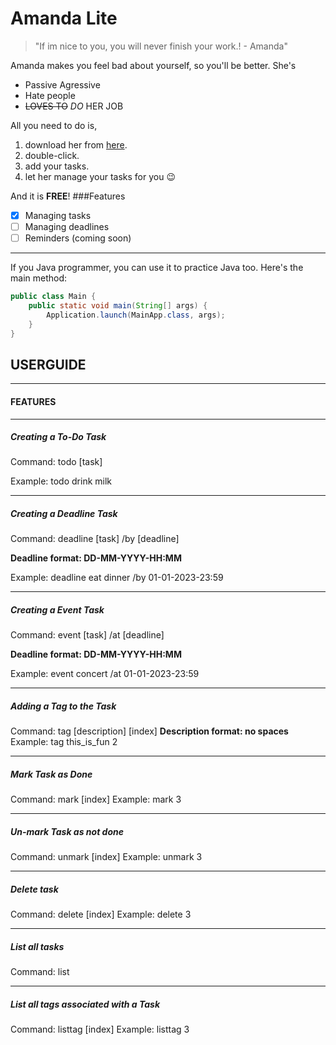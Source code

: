 # Amanda Lite

> "If im nice to you, you will never finish your work.! - Amanda"

Amanda makes you feel bad about yourself, so you'll be better. She's

- Passive Agressive
- Hate people
- ~~LOVES TO~~ _DO_ HER JOB

All you need to do is,

1. download her from [here]().
2. double-click.
3. add your tasks.
4. let her manage your tasks for you 😉

And it is __FREE__!
###Features

- [x] Managing tasks
- [ ] Managing deadlines
- [ ] Reminders (coming soon)
---
If you Java programmer, you can use it to practice Java too. Here's the main method:
```Java
public class Main {
    public static void main(String[] args) {
        Application.launch(MainApp.class, args);
    }
}
```

## USERGUIDE

---

#### FEATURES

---

##### Creating a To-Do Task
Command: todo [task]

Example: todo drink milk

---

##### Creating a Deadline Task
Command: deadline [task] /by [deadline]

__Deadline format: DD-MM-YYYY-HH:MM__

Example: deadline eat dinner /by 01-01-2023-23:59

---

##### Creating a Event Task
Command: event [task] /at [deadline]

__Deadline format: DD-MM-YYYY-HH:MM__

Example: event concert /at 01-01-2023-23:59

---

##### Adding a Tag to the Task
Command: tag [description] [index]
__Description format: no spaces__
Example: tag this_is_fun 2

---

##### Mark Task as Done
Command: mark [index]
Example: mark 3

---

##### Un-mark Task as not done
Command: unmark [index]
Example: unmark 3

---

##### Delete task
Command: delete [index]
Example: delete 3

---

##### List all tasks
Command: list

---

##### List all tags associated with a Task
Command: listtag [index]
Example: listtag 3
